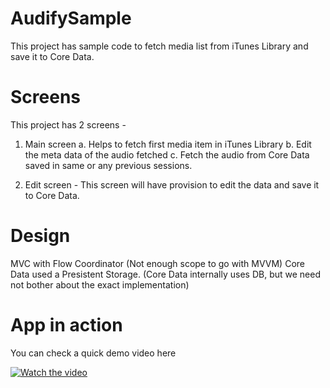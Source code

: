 # AudifySample
This project has sample code to fetch media list from iTunes Library and save it to Core Data.

# Screens
This project has 2 screens - 
1. Main screen
   a. Helps to fetch first media item in iTunes Library
   b. Edit the meta data of the audio fetched
   c. Fetch the audio from Core Data saved in same or any previous sessions.
   
2. Edit screen - This screen will have provision to edit the data and save it to Core Data.

# Design
MVC with Flow Coordinator (Not enough scope to go with MVVM)
Core Data used a Presistent Storage. (Core Data internally uses DB, but we need not bother about the exact implementation)

# App in action
You can check a quick demo video here

[![Watch the video](https://user-images.githubusercontent.com/17071826/127970819-09ebcaef-e30c-4ef9-84a0-edfc637faf1d.png)](https://youtu.be/1l--a-QgKFE)


